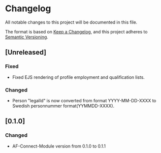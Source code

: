 # Changelog

All notable changes to this project will be documented in this file.

The format is based on [Keep a Changelog](https://keepachangelog.com/en/1.0.0/),
and this project adheres to [Semantic Versioning](https://semver.org/spec/v2.0.0.html).

## [Unreleased]

### Fixed

- Fixed EJS rendering of profile employment and qualification lists.

### Changed

- Person "legalId" is now converted from format YYYY-MM-DD-XXXX to Swedish personnummer format(YYMMDD-XXXX).

## [0.1.0]

### Changed

- AF-Connect-Module version from 0.1.0 to 0.1.1
